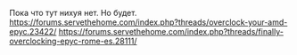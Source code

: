 Пока что тут нихуя нет. Но будет.
https://forums.servethehome.com/index.php?threads/overclock-your-amd-epyc.23422/
https://forums.servethehome.com/index.php?threads/finally-overclocking-epyc-rome-es.28111/
